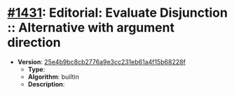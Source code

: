 # [#1431](https://github.com/tc39/ecma262/pull/1431): Editorial: Evaluate Disjunction :: Alternative with argument direction

- **Version**: [25e4b9bc8cb2776a9e3cc231eb61a4f15b68228f](https://github.com/tc39/ecma262/commits/25e4b9bc8cb2776a9e3cc231eb61a4f15b68228f)
  - **Type**:
  - **Algorithm**: builtin
  - **Description**:

